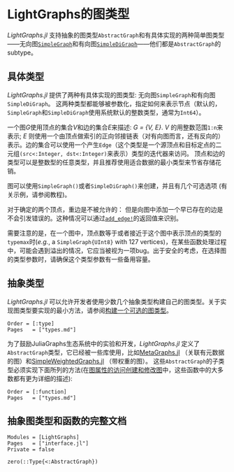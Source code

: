 # LightGraphs的图类型

*LightGraphs.jl* 支持抽象的图类型`AbstractGraph`和有具体实现的两种简单图类型——无向图[`SimpleGraph`](@ref)和有向图[`SimpleDiGraph`](@ref)——他们都是`AbstractGraph`的subtype。

## 具体类型

*LightGraphs.jl* 提供了两种有具体实现的图类型: 无向图`SimpleGraph`和有向图`SimpleDiGraph`。
这两种类型都能够被参数化，指定如何来表示节点（默认的， `SimpleGraph`和`SimpleDiGraph`使用系统默认的整数类型，通常为`Int64`）。

一个图*G*使用顶点的集合*V*和边的集合*E*来描述: *G = {V, E}*. *V* 的用整数范围`1:n`来表示; *E* 则使用一个由顶点做索引的正向邻接链表（对有向图而言，还有反向的）表示。边的集合可以使用一个产生`Edge`（这个类型是一个源顶点和目标定点的二元组`(src<:Integer, dst<:Integer)`来表示）类型的迭代器来访问。 顶点和边的类型可以是整数型的任意类型，并且推荐使用适合数据的最小类型来节省存储花销。

图可以使用`SimpleGraph()`或者`SimpleDiGraph()`来创建，并且有几个可选选项 (有关示例，请参阅教程)。

对于确定的两个顶点，重边是不被允许的： 但是向图中添加一个早已存在的边是不会引发错误的。这种情况可以通过[`add_edge!`](@ref)的返回值来识别。

需要注意的是，在一个图中，顶点数等于或者接近于这个图中表示顶点的类型的`typemax`时(_e.g._, a `SimpleGraph{UInt8}` with 127 vertices)，在某些函数处理过程中，可能会遇到溢出的情况，它应当被视为一项bug。出于安全的考虑，在选择图的类型参数时，请确保这个类型参数有一些备用容量。

## 抽象类型

*LightGraphs.jl* 可以允许开发者使用少数几个抽象类型构建自己的图类型。关于实现图类型要实现的最小方法，请参阅[构建一个可选的图类型](@ref)。

```@index
Order = [:type]
Pages   = ["types.md"]
```

为了鼓励JuliaGraphs生态系统中的实验和开发，*LightGraphs.jl* 定义了`AbstractGraph`类型，它已经被一些库使用，比如[MetaGraphs.jl](https://github.com/JuliaGraphs/MetaGraphs.jl) （关联有元数据的图）和[SimpleWeightedGraphs.jl](https://github.com/JuliaGraphs/SimpleWeightedGraphs.jl) （带权重的图）。 这些`AbstractGraph`的子类型必须实现下面所列的方法(在[图属性的访问](@ref)[创建和修改图](@ref)中，这些函数中的大多数都有更为详细的描述):

```@index
Order = [:function]
Pages   = ["types.md"]
```

## 抽象图类型和函数的完整文档

```@autodocs
Modules = [LightGraphs]
Pages   = ["interface.jl"]
Private = false
```

```@docs
zero(::Type{<:AbstractGraph})
```

